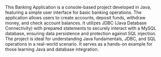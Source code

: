 This Banking Application is a console-based project developed in Java, featuring a simple user interface for basic banking operations. The application allows users to create accounts, deposit funds, withdraw money, and check account balances. It utilizes JDBC (Java Database Connectivity) with prepared statements to securely interact with a MySQL database, ensuring data persistence and protection against SQL injection. The project is ideal for understanding Java fundamentals, JDBC, and SQL operations in a real-world scenario. It serves as a hands-on example for those learning Java and database integration.
